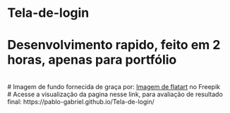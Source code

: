 # Tela-de-login


# Desenvolvimento rapido, feito em 2 horas, apenas para portfólio
<br>
# Imagem de fundo fornecida de graça por: 
<a href="https://br.freepik.com/vetores-gratis/elementos-de-design-de-fundo-roxo-moderno-ilustracao-em-vetor-modelo-criativo_32422991.htm#page=5&query=background&position=13&from_view=keyword">Imagem de flatart</a> no Freepik
<br>
# Acesse a visualização da pagina nesse link, para avaliação de resultado final: https://pablo-gabriel.github.io/Tela-de-login/
